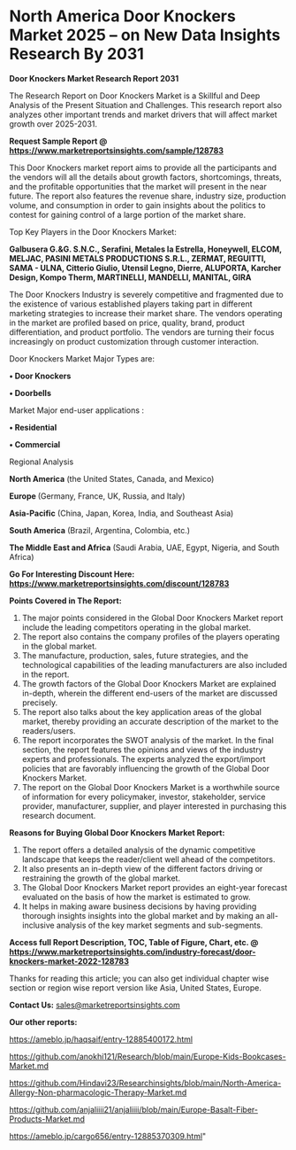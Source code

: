 # North America Door Knockers Market 2025 – on New Data Insights Research By 2031

<strong>Door Knockers Market Research Report 2031</strong>

The Research Report on Door Knockers Market is a Skillful and Deep Analysis of the Present Situation and Challenges. This research report also analyzes other important trends and market drivers that will affect market growth over 2025-2031.

<strong>Request Sample Report @ <a href=https://www.marketreportsinsights.com/sample/128783>https://www.marketreportsinsights.com/sample/128783</a></strong>

This Door Knockers market report aims to provide all the participants and the vendors will all the details about growth factors, shortcomings, threats, and the profitable opportunities that the market will present in the near future. The report also features the revenue share, industry size, production volume, and consumption in order to gain insights about the politics to contest for gaining control of a large portion of the market share.

Top Key Players in the Door Knockers Market:

<strong>Galbusera G.&G. S.N.C., Serafini, Metales la Estrella, Honeywell, ELCOM, MELJAC, PASINI METALS PRODUCTIONS S.R.L., ZERMAT, REGUITTI, SAMA - ULNA, Citterio Giulio, Utensil Legno, Dierre, ALUPORTA, Karcher Design, Kompo Therm, MARTINELLI, MANDELLI, MANITAL, GIRA</strong>

The Door Knockers Industry is severely competitive and fragmented due to the existence of various established players taking part in different marketing strategies to increase their market share. The vendors operating in the market are profiled based on price, quality, brand, product differentiation, and product portfolio. The vendors are turning their focus increasingly on product customization through customer interaction.

Door Knockers Market Major Types are:

<strong>• Door Knockers

• Doorbells</strong>

Market Major end-user applications :

<strong>• Residential

• Commercial</strong>

Regional Analysis

</u><strong><b>North America</b></strong> (the United States, Canada, and Mexico)

<strong><b>Europe </b></strong>(Germany, France, UK, Russia, and Italy)

<strong><b>Asia-Pacific</b></strong> (China, Japan, Korea, India, and Southeast Asia)

<strong><b>South America</b></strong> (Brazil, Argentina, Colombia, etc.)

<strong><b>The Middle East and Africa</b></strong> (Saudi Arabia, UAE, Egypt, Nigeria, and South Africa)

<strong>Go For Interesting Discount Here: <a href=https://www.marketreportsinsights.com/discount/128783>https://www.marketreportsinsights.com/discount/128783</a></strong>

<strong>Points Covered in The Report:</strong>
<ol>
  <li>The major points considered in the Global Door Knockers Market report include the leading competitors operating in the global market.</li>
  <li>The report also contains the company profiles of the players operating in the global market.</li>
  <li>The manufacture, production, sales, future strategies, and the technological capabilities of the leading manufacturers are also included in the report.</li>
  <li>The growth factors of the Global Door Knockers Market are explained in-depth, wherein the different end-users of the market are discussed precisely.</li>
  <li>The report also talks about the key application areas of the global market, thereby providing an accurate description of the market to the readers/users.</li>
  <li>The report incorporates the SWOT analysis of the market. In the final section, the report features the opinions and views of the industry experts and professionals. The experts analyzed the export/import policies that are favorably influencing the growth of the Global Door Knockers Market.</li>
  <li>The report on the Global Door Knockers Market is a worthwhile source of information for every policymaker, investor, stakeholder, service provider, manufacturer, supplier, and player interested in purchasing this research document.</li>
</ol>
<strong>Reasons for Buying Global Door Knockers Market Report:</strong>

<ol>
  <li>The report offers a detailed analysis of the dynamic competitive landscape that keeps the reader/client well ahead of the competitors.</li>
  <li>It also presents an in-depth view of the different factors driving or restraining the growth of the global market.</li>
  <li>The Global Door Knockers Market report provides an eight-year forecast evaluated on the basis of how the market is estimated to grow.</li>
  <li>It helps in making aware business decisions by having providing thorough insights insights into the global market and by making an all-inclusive analysis of the key market segments and sub-segments.</li>
</ol>
<strong>Access full Report Description, TOC, Table of Figure, Chart, etc. @ <a href=https://www.marketreportsinsights.com/industry-forecast/door-knockers-market-2022-128783>https://www.marketreportsinsights.com/industry-forecast/door-knockers-market-2022-128783</a></strong>


Thanks for reading this article; you can also get individual chapter wise section or region wise report version like Asia, United States, Europe.

<strong>Contact Us:</strong>
sales@marketreportsinsights.com

<strong>Our other reports:</strong>

<a href=https://ameblo.jp/haqsaif/entry-12885400172.html>https://ameblo.jp/haqsaif/entry-12885400172.html</a>

<a href=https://github.com/anokhi121/Research/blob/main/Europe-Kids-Bookcases-Market.md>https://github.com/anokhi121/Research/blob/main/Europe-Kids-Bookcases-Market.md</a>

<a href=https://github.com/Hindavi23/Researchinsights/blob/main/North-America-Allergy-Non-pharmacologic-Therapy-Market.md>https://github.com/Hindavi23/Researchinsights/blob/main/North-America-Allergy-Non-pharmacologic-Therapy-Market.md</a>

<a href=https://github.com/anjaliiii21/anjaliiii/blob/main/Europe-Basalt-Fiber-Products-Market.md>https://github.com/anjaliiii21/anjaliiii/blob/main/Europe-Basalt-Fiber-Products-Market.md</a>

<a href=https://ameblo.jp/cargo656/entry-12885370309.html>https://ameblo.jp/cargo656/entry-12885370309.html</a>"
